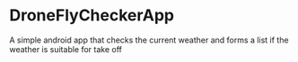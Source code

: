 # DroneFlyCheckerApp
A simple android app that checks the current weather and forms a list if the weather is suitable for take off
